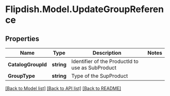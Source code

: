 # Flipdish.Model.UpdateGroupReference
## Properties

Name | Type | Description | Notes
------------ | ------------- | ------------- | -------------
**CatalogGroupId** | **string** | Identifier of the ProductId to use as SubProduct | 
**GroupType** | **string** | Type of the SupProduct | 

[[Back to Model list]](../README.md#documentation-for-models) [[Back to API list]](../README.md#documentation-for-api-endpoints) [[Back to README]](../README.md)

